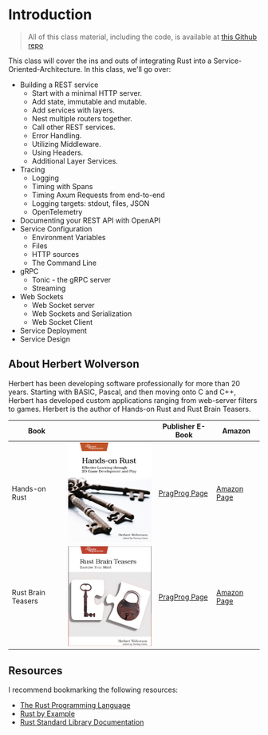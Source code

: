 # Introduction

> All of this class material, including the code, is available at [this Github repo](https://github.com/thebracket/ArdanRustService)

This class will cover the ins and outs of integrating Rust into a Service-Oriented-Architecture. In this class, we'll go over:

* Building a REST service
    * Start with a minimal HTTP server.
    * Add state, immutable and mutable.
    * Add services with layers.
    * Nest multiple routers together.
    * Call other REST services.
    * Error Handling.
    * Utilizing Middleware.
    * Using Headers.
    * Additional Layer Services.
* Tracing
    * Logging
    * Timing with Spans
    * Timing Axum Requests from end-to-end
    * Logging targets: stdout, files, JSON
    * OpenTelemetry
* Documenting your REST API with OpenAPI
* Service Configuration
    * Environment Variables
    * Files
    * HTTP sources
    * The Command Line
* gRPC
    * Tonic - the gRPC server
    * Streaming
* Web Sockets
    * Web Socket server
    * Web Sockets and Serialization
    * Web Socket Client
* Service Deployment
* Service Design

## About Herbert Wolverson

Herbert has been developing software professionally for more than 20 years. Starting with BASIC, Pascal, and then moving onto C and C++, Herbert has developed custom applications ranging from web-server filters to games. Herbert is the author of Hands-on Rust and Rust Brain Teasers.

| Book | | Publisher E-Book | Amazon |
|------|-| -----------------|--------|
| Hands-on Rust | ![](./images/Hands-on-Rust.png) | [PragProg Page](https://pragprog.com/titles/hwrust/hands-on-rust/) | [Amazon Page](https://www.amazon.com/Hands-Rust-Effective-Learning-Development/dp/1680508164) |
| Rust Brain Teasers | ![](./images/Rust-Brain-Teasers.png) | [PragProg Page](https://pragprog.com/titles/hwrustbrain/rust-brain-teasers/) | [Amazon Page](https://www.amazon.com/Rust-Brain-Teasers-Pragmatic-Programmers/dp/1680509179) |

## Resources

I recommend bookmarking the following resources:

* [The Rust Programming Language](https://doc.rust-lang.org/book/)
* [Rust by Example](https://doc.rust-lang.org/rust-by-example/)
* [Rust Standard Library Documentation](https://doc.rust-lang.org/std/)
